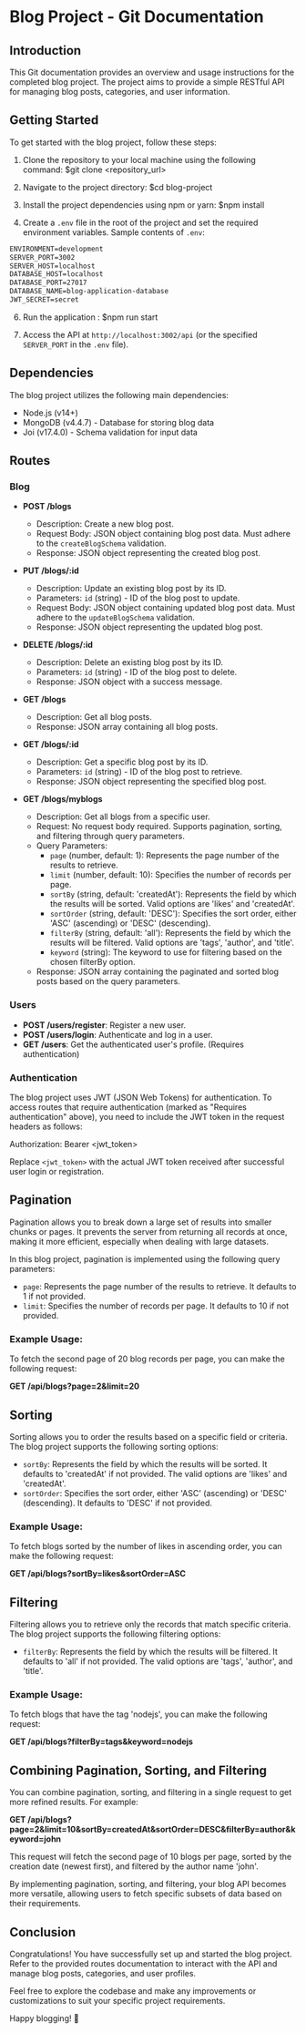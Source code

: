 # Blog Project - Git Documentation

## Introduction

This Git documentation provides an overview and usage instructions for the completed blog project. The project aims to provide a simple RESTful API for managing blog posts, categories, and user information.

## Getting Started

To get started with the blog project, follow these steps:

1. Clone the repository to your local machine using the following command:
$git clone <repository_url>

2. Navigate to the project directory:
$cd blog-project

3. Install the project dependencies using npm or yarn:
$npm install

4. Create a `.env` file in the root of the project and set the required environment variables. Sample contents of `.env`:
```` diff
ENVIRONMENT=development
SERVER_PORT=3002
SERVER_HOST=localhost
DATABASE_HOST=localhost
DATABASE_PORT=27017
DATABASE_NAME=blog-application-database
JWT_SECRET=secret
````

6. Run the application :
$npm run start

7. Access the API at `http://localhost:3002/api` (or the specified `SERVER_PORT` in the `.env` file).

## Dependencies

The blog project utilizes the following main dependencies:

- Node.js (v14+)
- MongoDB (v4.4.7) - Database for storing blog data
- Joi (v17.4.0) - Schema validation for input data

## Routes


### Blog

- **POST /blogs**
  - Description: Create a new blog post.
  - Request Body: JSON object containing blog post data. Must adhere to the `createBlogSchema` validation.
  - Response: JSON object representing the created blog post.


- **PUT /blogs/:id**
  - Description: Update an existing blog post by its ID.
  - Parameters: `id` (string) - ID of the blog post to update.
  - Request Body: JSON object containing updated blog post data. Must adhere to the `updateBlogSchema` validation.
  - Response: JSON object representing the updated blog post.


- **DELETE /blogs/:id**
  - Description: Delete an existing blog post by its ID.
  - Parameters: `id` (string) - ID of the blog post to delete.
  - Response: JSON object with a success message.


- **GET /blogs**
  - Description: Get all blog posts.
  - Response: JSON array containing all blog posts.


- **GET /blogs/:id**
  - Description: Get a specific blog post by its ID.
  - Parameters: `id` (string) - ID of the blog post to retrieve.
  - Response: JSON object representing the specified blog post.

- **GET /blogs/myblogs**
  - Description: Get all blogs from a specific user.
  - Request: No request body required. Supports pagination, sorting, and filtering through query parameters.
  - Query Parameters:
    - `page` (number, default: 1): Represents the page number of the results to retrieve.
    - `limit` (number, default: 10): Specifies the number of records per page.
    - `sortBy` (string, default: 'createdAt'): Represents the field by which the results will be sorted. Valid options are 'likes' and 'createdAt'.
    - `sortOrder` (string, default: 'DESC'): Specifies the sort order, either 'ASC' (ascending) or 'DESC' (descending).
    - `filterBy` (string, default: 'all'): Represents the field by which the results will be filtered. Valid options are 'tags', 'author', and 'title'.
    - `keyword` (string): The keyword to use for filtering based on the chosen filterBy option.
  - Response: JSON array containing the paginated and sorted blog posts based on the query parameters.



### Users

- **POST /users/register**: Register a new user.
- **POST /users/login**: Authenticate and log in a user.
- **GET /users**: Get the authenticated user's profile. (Requires authentication)
  
### Authentication

The blog project uses JWT (JSON Web Tokens) for authentication. To access routes that require authentication (marked as "Requires authentication" above), you need to include the JWT token in the request headers as follows:

Authorization: Bearer <jwt_token>

Replace `<jwt_token>` with the actual JWT token received after successful user login or registration.


## Pagination

Pagination allows you to break down a large set of results into smaller chunks or pages. It prevents the server from returning all records at once, making it more efficient, especially when dealing with large datasets.

In this blog project, pagination is implemented using the following query parameters:

- `page`: Represents the page number of the results to retrieve. It defaults to 1 if not provided.
- `limit`: Specifies the number of records per page. It defaults to 10 if not provided.

### Example Usage:

To fetch the second page of 20 blog records per page, you can make the following request:

**GET /api/blogs?page=2&limit=20**

## Sorting

Sorting allows you to order the results based on a specific field or criteria. The blog project supports the following sorting options:

- `sortBy`: Represents the field by which the results will be sorted. It defaults to 'createdAt' if not provided. The valid options are 'likes' and 'createdAt'.
- `sortOrder`: Specifies the sort order, either 'ASC' (ascending) or 'DESC' (descending). It defaults to 'DESC' if not provided.

### Example Usage:

To fetch blogs sorted by the number of likes in ascending order, you can make the following request:

**GET /api/blogs?sortBy=likes&sortOrder=ASC**

## Filtering

Filtering allows you to retrieve only the records that match specific criteria. The blog project supports the following filtering options:

- `filterBy`: Represents the field by which the results will be filtered. It defaults to 'all' if not provided. The valid options are 'tags', 'author', and 'title'.

### Example Usage:

To fetch blogs that have the tag 'nodejs', you can make the following request:

**GET /api/blogs?filterBy=tags&keyword=nodejs**

## Combining Pagination, Sorting, and Filtering

You can combine pagination, sorting, and filtering in a single request to get more refined results. For example:

**GET /api/blogs?page=2&limit=10&sortBy=createdAt&sortOrder=DESC&filterBy=author&keyword=john**

This request will fetch the second page of 10 blogs per page, sorted by the creation date (newest first), and filtered by the author name 'john'.

By implementing pagination, sorting, and filtering, your blog API becomes more versatile, allowing users to fetch specific subsets of data based on their requirements.


## Conclusion

Congratulations! You have successfully set up and started the blog project. Refer to the provided routes documentation to interact with the API and manage blog posts, categories, and user profiles.

Feel free to explore the codebase and make any improvements or customizations to suit your specific project requirements.

Happy blogging! 🚀

